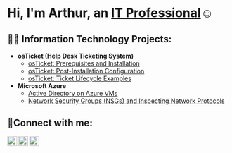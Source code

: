 <h1>Hi, I'm Arthur, an <a href="https://linkedin.com/in/arthur-sarkissian-85705a198">IT Professional</a>☺</h1>

<h2>👨‍💻 Information Technology Projects:</h2>

- <b>osTicket (Help Desk Ticketing System)</b>
  - [osTicket: Prerequisites and Installation](https://github.com/sarkissiana/osticket-prereqs)
  - [osTicket: Post-Installation Configuration](https://github.com/sarkissiana/post-install-config)
  - [osTicket: Ticket Lifecycle Examples](https://github.com/sarkissiana/ticket-lifecycle)
- <b>Microsoft Azure</b>
  -  [Active Directory on Azure VMs](https://github.com/sarkissiana/Configuring-Active-Directory-within-Azure-VMs)
  - [Network Security Groups (NSGs) and Inspecting Network Protocols](https://github.com/sarkissiana/azure-network-protocols)

<h2>🤳Connect with me:</h2>

[<img align="left" alt="Josh | Twitter" width="22px" src="https://cdn.jsdelivr.net/npm/simple-icons@v3/icons/twitter.svg" />][twitter]
[<img align="left" alt="Josh | LinkedIn" width="22px" src="https://cdn.jsdelivr.net/npm/simple-icons@v3/icons/linkedin.svg" />][linkedin]
[<img align="left" alt="Josh | Instagram" width="22px" src="https://cdn.jsdelivr.net/npm/simple-icons@v3/icons/instagram.svg" />][instagram]

[twitter]: https://twitter.com/Josh
[instagram]: https://www.instagram.com/Josh
[linkedin]: https://linkedin.com/in/arthur-sarkissian-85705a198
